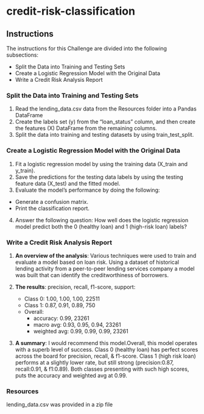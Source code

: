 # credit-risk-classification

## Instructions
The instructions for this Challenge are divided into the following subsections:
  - Split the Data into Training and Testing Sets
  - Create a Logistic Regression Model with the Original Data
  - Write a Credit Risk Analysis Report

### Split the Data into Training and Testing Sets
1. Read the lending_data.csv data from the Resources folder into a Pandas DataFrame
2. Create the labels set (y) from the “loan_status” column, and then create the features (X) DataFrame from the remaining columns.
3. Split the data into training and testing datasets by using train_test_split.

### Create a Logistic Regression Model with the Original Data
1. Fit a logistic regression model by using the training data (X_train and y_train).
2. Save the predictions for the testing data labels by using the testing feature data (X_test) and the fitted model.
3. Evaluate the model’s performance by doing the following:
  - Generate a confusion matrix.
  - Print the classification report.
4. Answer the following question: How well does the logistic regression model predict both the 0 (healthy loan) and 1 (high-risk loan) labels?

### Write a Credit Risk Analysis Report
1. **An overview of the analysis**: Various techniques were used to train and evaluate a model based on loan risk. Using a dataset of historical lending activity from a peer-to-peer lending services company a model was built 
   that can identify the creditworthiness of borrowers.
   
2. **The results**:
   precision, recall, f1-score, support:
     - Class 0: 1.00, 1.00, 1.00, 22511
     - Class 1: 0.87, 0.91, 0.89, 750
     - Overall:
         - accuracy: 0.99, 23261 
         - macro avg: 0.93, 0.95, 0.94, 23261
         - weighted avg: 0.99, 0.99, 0.99, 23261

4. **A summary**: I would recommend this model.Overall, this model operates with a superb level of success. Class 0 (healthy loan) has perfect scores across the board for precision, recall, & f1-score. Class 1 (high risk loan) 
   performs at a slightly lower rate, but still strong (precision:0.87, recall:0.91, & f1:0.89). Both classes presenting with such high scores, puts the accuracy and weighted avg at 0.99.

### Resources
lending_data.csv was provided in a zip file
